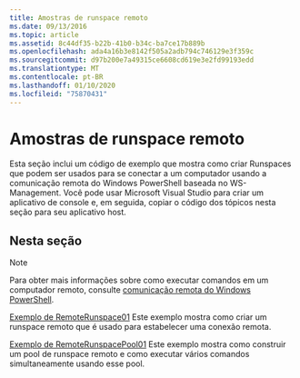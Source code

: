 ```yaml
---
title: Amostras de runspace remoto
ms.date: 09/13/2016
ms.topic: article
ms.assetid: 8c44df35-b22b-41b0-b34c-ba7ce17b889b
ms.openlocfilehash: ada4a16b3e8142f505a2adb794c746129e3f359c
ms.sourcegitcommit: d97b200e7a49315ce6608cd619e3e2fd99193edd
ms.translationtype: MT
ms.contentlocale: pt-BR
ms.lasthandoff: 01/10/2020
ms.locfileid: "75870431"
---
```

# <a name="remote-runspace-samples"></a>Amostras de runspace remoto

Esta seção inclui um código de exemplo que mostra como criar Runspaces que podem ser usados para se conectar a um computador usando a comunicação remota do Windows PowerShell baseada no WS-Management. Você pode usar Microsoft Visual Studio para criar um aplicativo de console e, em seguida, copiar o código dos tópicos nesta seção para seu aplicativo host.

## <a name="in-this-section"></a>Nesta seção

> [!NOTE]
> Para obter mais informações sobre como executar comandos em um computador remoto, consulte [comunicação remota do Windows PowerShell](/previous-versions/ms714644(v=vs.85)).

 [Exemplo de RemoteRunspace01](./remoterunspace01-sample.md) Este exemplo mostra como criar um runspace remoto que é usado para estabelecer uma conexão remota.

 [Exemplo de RemoteRunspacePool01](./remoterunspacepool01-sample.md) Este exemplo mostra como construir um pool de runspace remoto e como executar vários comandos simultaneamente usando esse pool.
